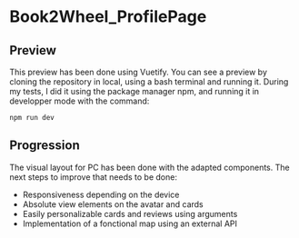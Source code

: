 # Book2Wheel_ProfilePage

## Preview ##

This preview has been done using Vuetify. You can see a preview by cloning the repository in local, using a bash terminal and running it. 
During my tests, I did it using the package manager npm, and running it in developper mode with the command:
```
npm run dev
```

## Progression ##

The visual layout for PC has been done with the adapted components. The next steps to improve that needs to be done:

* Responsiveness depending on the device
* Absolute view elements on the avatar and cards
* Easily personalizable cards and reviews using arguments
* Implementation of a fonctional map using an external API
